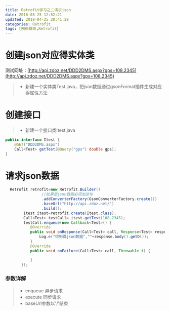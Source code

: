 ```yaml
---
title: Retrofit学习之二请求json
date: 2016-08-25 12:52:21
updated: 2018-04-25 20:41:28categories: Retrofit
tags: [网络框架,Retrofit]
---
```

# 创建json对应得实体类
测试网址：[http://api.zdoz.net/DDD2DMS.aspx?gps=108.2345](http://api.zdoz.net/DDD2DMS.aspx?gps=108.2345)
>* 新建一个实体类Test.java，把json数据通过gsonFormat插件生成对应得属性方法

# 创建接口

>* 新建一个接口类Itest.java
```java
public interface Itest {
    @GET("DDD2DMS.aspx")
    Call<Test> getTest(@Query("gps") double gps);
}
```
# 请求json数据
```java
  Retrofit retrofit=new Retrofit.Builder()
				//如果是json数据必须加这句
                .addConverterFactory(GsonConverterFactory.create())  
                .baseUrl("http://api.zdoz.net/")
				.build();
        Itest itest=retrofit.create(Itest.class);
        Call<Test> testCall= itest.getTest(108.2345);
        testCall.enqueue(new Callback<Test>() {
           @Override
           public void onResponse(Call<Test> call, Response<Test> response) {
               Log.e("得到得json数据",""+response.body().getD());
           }
           @Override
           public void onFailure(Call<Test> call, Throwable t) {

           }
       });
```
### 参数详解
>* enqueue 异步请求
>* execute 同步请求
>* baseUrl参数以'/'结束

